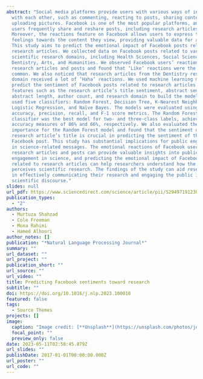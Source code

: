 ```yaml
---
abstract: "Social media platforms provide users with various ways of interacting
  with each other, such as commenting, reacting to posts, sharing content, and
  uploading pictures. Facebook is one of the most popular platforms, and its
  users frequently share and reshare posts, including research articles.
  Moreover, the reactions feature on Facebook allows users to express their
  feelings towards the content they view, providing valuable data for analysis.
  This study aims to predict the emotional impact of Facebook posts relating to
  research articles. We collected data on Facebook posts related to various
  scientific research domains, including Health Sciences, Social Sciences,
  Dentistry, Arts, and Humanities. We observed Facebook users’ reactions towards
  research articles and posts and found that ‘Like’ reactions were the most
  common. We also noticed that research articles from the Dentistry research
  domain received a lot of ‘Haha’ reactions. We used machine learning models to
  predict the sentiment of Facebook posts related to research articles. We used
  features such as the research article’s title sentiment, abstract sentiment,
  abstract length, author count, and research domain to build the models. We
  used five classifiers: Random Forest, Decision Tree, K-Nearest Neighbors,
  Logistic Regression, and Naïve Bayes. The models were evaluated using
  accuracy, precision, recall, and F-1 score metrics. The Random Forest
  classifier was the best model for two- and three-class labels, achieving
  accuracy measures of 86% and 66%, respectively. We also evaluated the feature
  importance for the Random Forest model and found that the sentiment of the
  research article’s title is crucial in predicting the sentiment of the
  Facebook post. This study has substantial implications for public engagement
  in science-related messages. The emotional reactions of Facebook users towards
  research articles and posts can provide valuable insights into public
  engagement in science, and predicting the emotional impact of Facebook posts
  related to research articles can help researchers understand how the public
  perceives scientific research. The findings of the study can aid researchers
  in effectively communicating their research and engaging the public in
  scientific discourse."
slides: null
url_pdf: https://www.sciencedirect.com/science/article/pii/S2949719123000079
publication_types:
  - "2"
authors:
  - Murtuza Shahzad
  - Cole Freeman
  - Mona Rahimi
  - Hamed Alhoori
author_notes: []
publication: "*Natural Language Processing Journal*"
summary: ""
url_dataset: ""
url_project: ""
publication_short: ""
url_source: ""
url_video: ""
title: Predicting Facebook sentiments toward research
subtitle: ""
doi: https://doi.org/10.1016/j.nlp.2023.100010
featured: false
tags:
  - Source Themes
projects: []
image:
  caption: "Image credit: [**Unsplash**](https://unsplash.com/photos/jdD8gXaTZsc)"
  focal_point: ""
  preview_only: false
date: 2023-05-11T02:50:45.879Z
url_slides: ""
publishDate: 2017-01-01T00:00:00.000Z
url_poster: ""
url_code: ""
---
```

